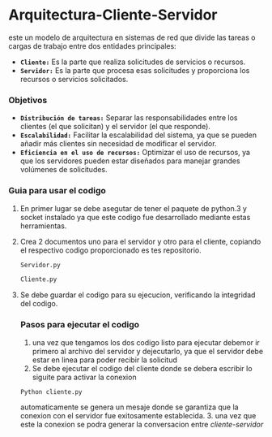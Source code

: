 # Arquitectura-Cliente-Servidor
este un modelo de arquitectura en sistemas de red que divide las tareas o cargas de trabajo entre dos entidades principales:

* **`Cliente:`** Es la parte que realiza solicitudes de servicios o recursos.
* **`Servidor:`** Es la parte que procesa esas solicitudes y proporciona los recursos o servicios solicitados.
### Objetivos
* **`Distribución de tareas:`** Separar las responsabilidades entre los clientes (el que solicitan) y el servidor (el que responde).
* **`Escalabilidad:`** Facilitar la escalabilidad del sistema, ya que se pueden añadir más clientes sin necesidad de modificar el servidor.
* **`Eficiencia en el uso de recursos:`** Optimizar el uso de recursos, ya que los servidores pueden estar diseñados para manejar grandes volúmenes de solicitudes.


### Guia para usar el codigo
1. En primer lugar se debe asegutar de tener el paquete de python.3 y socket instalado ya que este codigo fue desarrollado mediante estas herramientas.
2. Crea 2 documentos uno para el servidor y otro para el cliente, copiando el respectivo codigo proporcionado es tes repositorio.
 
    ```bash
    Servidor.py
     ```
     ```bash
     Cliente.py
      ```
3. Se debe guardar el codigo para su ejecucion, verificando la integridad del codigo.
   
   ### Pasos para ejecutar el codigo
   1. una vez que tengamos los dos codigo listo para ejecutar debemor ir primero al archivo del servidor y dejecutarlo, ya que el servidor debe estar en linea para         poder recibir la solicitud
   2. Se debe ejecutar el codigo del cliente donde se debera escribir lo siguite para activar la conexion
    ```bash
    Python cliente.py
     ```
     automaticamente se genera un mesaje donde se garantiza que la conexion con el servidor fue exitosamente establecida.
   3. una vez que este la conexion se podra generar la conversacion entre *cliente-servidor*
